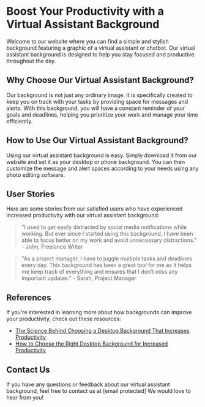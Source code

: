 <!--font:Orbitron-->

# Boost Your Productivity with a Virtual Assistant Background

Welcome to our website where you can find a simple and stylish background featuring a graphic of a virtual assistant or chatbot. Our virtual assistant background is designed to help you stay focused and productive throughout the day.

## Why Choose Our Virtual Assistant Background?

Our background is not just any ordinary image. It is specifically created to keep you on track with your tasks by providing space for messages and alerts. With this background, you will have a constant reminder of your goals and deadlines, helping you prioritize your work and manage your time efficiently.

## How to Use Our Virtual Assistant Background?

Using our virtual assistant background is easy. Simply download it from our website and set it as your desktop or phone background. You can then customize the message and alert spaces according to your needs using any photo editing software.

## User Stories

Here are some stories from our satisfied users who have experienced increased productivity with our virtual assistant background:

> "I used to get easily distracted by social media notifications while working. But ever since I started using this background, I have been able to focus better on my work and avoid unnecessary distractions." - John, Freelance Writer

> "As a project manager, I have to juggle multiple tasks and deadlines every day. This background has been a great tool for me as it helps me keep track of everything and ensures that I don't miss any important updates." - Sarah, Project Manager

## References

If you're interested in learning more about how backgrounds can improve your productivity, check out these resources:

- [The Science Behind Choosing a Desktop Background That Increases Productivity](#)
- [How to Choose the Right Desktop Background for Increased Productivity](#)

## Contact Us

If you have any questions or feedback about our virtual assistant background, feel free to contact us at [email protected] We would love to hear from you!

<!--

Write me content for website with wallpaper which alt text is:

"A wallpaper with a simple graphic of a virtual assistant or chatbot, with space for messages and alerts."

The name/title of the page should not be 1:1 copy of the alt text but rather a real content of the website which is using this wallpaper.

- Use markdown format 
- Start with heading
- Heading should be short and concise
- The content should look like a real website 
- The website should not be about the wallpaper, wallpaper is just a related background
- Heading should be contain work "wallpaper" or "background"
- Include real sections like references, contact, user stories, etc. use things relevant to the page purpose.
- Feel free to use structure like headings, bullets, numbering, blockquotes, paragraphs, horizontal lines, etc.
- You can use formatting like bold or _italic_
- You can include UTF-8 emojis
- Links should be only #hash anchors (and you can refer to the document itself)
- Do not include images


---


# Virtual Assistant Wallpaper for Your Productivity Boost

Welcome to our website where you can find a simple yet stylish wallpaper with a graphic of a virtual assistant or chatbot. This wallpaper is designed to keep you focused and productive throughout the day.

## Why Choose Our Virtual Assistant Wallpaper?

Our wallpaper is not just any ordinary background. It is specifically created to help you stay on track with your tasks by providing a space for messages and alerts. With this wallpaper, you will have a constant reminder of your goals and deadlines, helping you prioritize your work and manage your time efficiently.

## How to Use Our Wallpaper?

Using our virtual assistant wallpaper is easy. Simply download it from our website and set it as your desktop or phone background. You can then customize the message and alert spaces according to your needs using any photo editing software.

## User Stories

Here are some stories from our satisfied users who have experienced increased productivity with our virtual assistant wallpaper:

> "I used to struggle with procrastination and getting distracted by social media notifications. But ever since I started using this wallpaper, I have been able to focus better on my work and avoid unnecessary distractions." - John, Freelance Writer

> "As a project manager, I have to juggle multiple tasks and deadlines every day. This wallpaper has been a lifesaver for me as it helps me keep track of everything and ensures that I don't miss any important updates." - Sarah, Project Manager

## References

If you're interested in learning more about the benefits of using wallpapers for productivity, check out these resources:

- [The Science Behind Choosing a Desktop Wallpaper That Increases Productivity](#)
- [How to Choose the Right Desktop Wallpaper for Increased Productivity](#)

## Contact Us

If you have any questions or feedback about our virtual assistant wallpaper, feel free to contact us at [email protected] We would love to hear from you!


---


Heading should not include word "wallpaper". The website should not be about the wallpaper itself, wallpaper is just a related background, rewrite whole content.


---


# Boost Your Productivity with a Virtual Assistant Background

Welcome to our website where you can find a simple and stylish background featuring a graphic of a virtual assistant or chatbot. Our virtual assistant background is designed to help you stay focused and productive throughout the day.

## Why Choose Our Virtual Assistant Background?

Our background is not just any ordinary image. It is specifically created to keep you on track with your tasks by providing space for messages and alerts. With this background, you will have a constant reminder of your goals and deadlines, helping you prioritize your work and manage your time efficiently.

## How to Use Our Virtual Assistant Background?

Using our virtual assistant background is easy. Simply download it from our website and set it as your desktop or phone background. You can then customize the message and alert spaces according to your needs using any photo editing software.

## User Stories

Here are some stories from our satisfied users who have experienced increased productivity with our virtual assistant background:

> "I used to get easily distracted by social media notifications while working. But ever since I started using this background, I have been able to focus better on my work and avoid unnecessary distractions." - John, Freelance Writer

> "As a project manager, I have to juggle multiple tasks and deadlines every day. This background has been a great tool for me as it helps me keep track of everything and ensures that I don't miss any important updates." - Sarah, Project Manager

## References

If you're interested in learning more about how backgrounds can improve your productivity, check out these resources:

- [The Science Behind Choosing a Desktop Background That Increases Productivity](#)
- [How to Choose the Right Desktop Background for Increased Productivity](#)

## Contact Us

If you have any questions or feedback about our virtual assistant background, feel free to contact us at [email protected] We would love to hear from you!

-->
